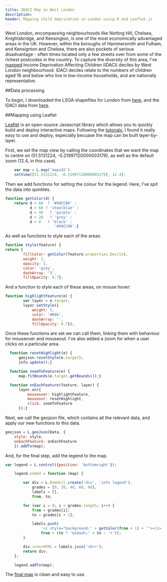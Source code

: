```yaml
---
title: IDACI Map in West London
description: 
header: Mapping child deprivation in London using R and Leaflet.js
---
```


West London, encompassing neighbourhoods like Notting Hill, Chelsea, Knightsbridge, and Kensington, is one of the most economically advantaged areas in the UK. However, within the boroughs of Hammersmith and Fulham, and Kensignton and Chelsea, there are also pockets of serious disadvantage - often times located only a few streets over from some of the richest postcodes in the country. To capture the diversity of this area, I've [mapped](http://bl.ocks.org/bsuthersan/cebdec7bcd4ecc606bcd849ff0f31b24) Income Deprivation Affecting Children (IDACI) deciles by West London neighbourhood. IDACI deciles relate to the numbers of children aged 16 and below who live in low-income households, and are nationally representative.

##Data processing

To begin, I downloaded the LSOA shapefiles for London from [here](https://data.london.gov.uk/dataset/statistical-gis-boundary-files-london), and the IDACI data from [here](http://imd-by-postcode.opendatacommunities.org/). 

##Mapping using Leaflet

[Leaflet](https://leafletjs.com/) is an open-source Javascript library which allows you to quickly build and deploy interactive maps. Following the [tutorials](https://leafletjs.com/examples.html), I found it really easy to use and deploy, especially becuase the map can be built layer-by-layer. 

First, we set the map view by calling the coordinates that we want the map to centre on (51.5131224, -0.21997120000003179), as well as the default zoom (12.4, in this case).

```javascript
    var map = L.map('mapid2').
    setView([51.5131224, -0.21997120000003179], 12.4);
```
Then we add functions for setting the colour for the legend. Here, I've spit the data into quintiles. 

```javascript
function getColor(d) {
    return d > 80  ? '#99CC00' :
           d > 60 ? 'steelblue' :
           d > 40   ? 'purple' :
           d > 20   ? 'grey' :
           d > 0   ? 'black' :
                      '#99CC00';}
```
As well as functions to style each of the areas:

```javascript
function style(feature) {
return {
        fillColor: getColor(feature.properties.Decile),
        weight: 1,
        opacity: 1,
        color: 'grey',
        dashArray: '3',
        fillOpacity: 0.7};
```

And a function to style each of these areas, on mouse hover:


```javascript
function highlightFeature(e) {
		var layer = e.target;
		layer.setStyle({
			weight: 5,
			color: '#666',
			dashArray: '',
			fillOpacity: 0.7});
  ```
  
Once these functions are set we can call them, linking them with behaviour for mouseover and mouseout. I've also added a zoom for when a user clicks on a particular area.
  
  ```javascript
  	function resetHighlight(e) {
		geojson.resetStyle(e.target);
		info.update();}

	function zoomToFeature(e) {
		map.fitBounds(e.target.getBounds());}

	function onEachFeature(feature, layer) {
		layer.on({
			mouseover: highlightFeature,
			mouseout: resetHighlight,
			click: zoomToFeature
		});}
  ```

Next, we call the geojson file, which contains all the relevant data, and apply our new functions to this data.

```javascript
geojson = L.geoJson(Data, {
	style: style,
	onEachFeature: onEachFeature
	}).addTo(map);
```

And, for the final step, add the legend to the map.

```javascript
var legend = L.control({position: 'bottomright'});

	legend.onAdd = function (map) {

		var div = L.DomUtil.create('div', 'info legend'),
			grades = [0, 20, 40, 60, 80],
			labels = [],
			from, to;

		for (var i = 0; i < grades.length; i++) {
			from = grades[i];
			to = grades[i + 1];

			labels.push(
				'<i style="background:' + getColor(from + 1) + '"></i> ' +
				from + (to ? '&ndash;' + to : '+'));
		}

		div.innerHTML = labels.join('<br>');
		return div;
	};

	legend.addTo(map);
```
The [final map](http://bl.ocks.org/bsuthersan/cebdec7bcd4ecc606bcd849ff0f31b24) is clean and easy to use.

